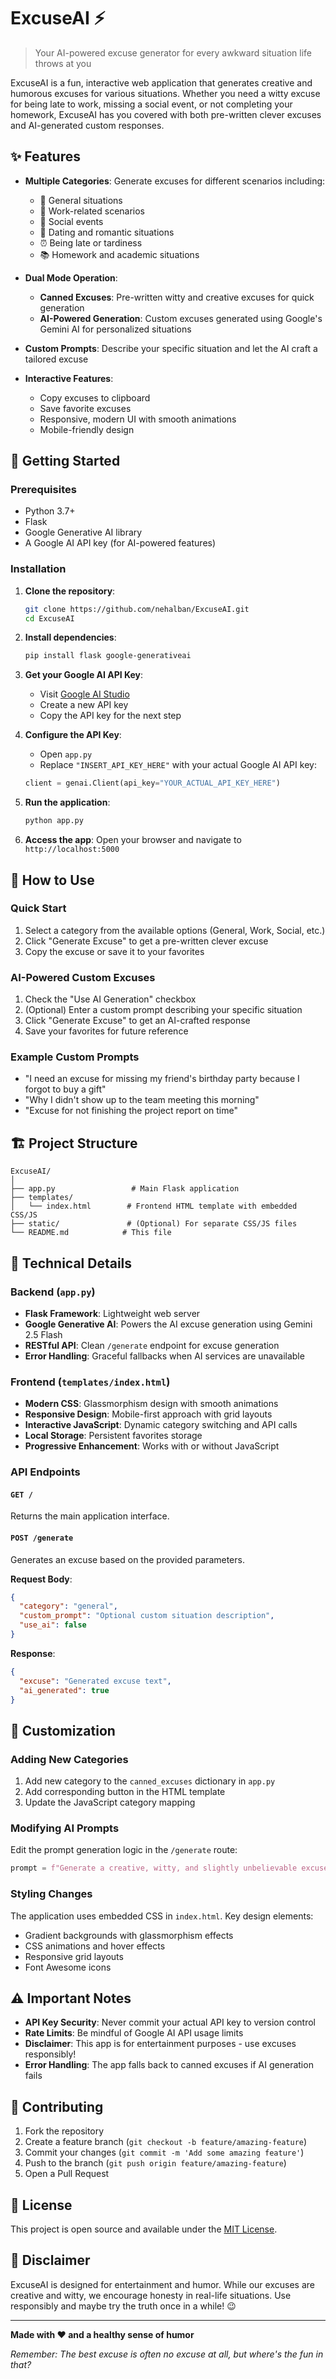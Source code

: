 # ExcuseAI ⚡

> Your AI-powered excuse generator for every awkward situation life throws at you

ExcuseAI is a fun, interactive web application that generates creative and humorous excuses for various situations. Whether you need a witty excuse for being late to work, missing a social event, or not completing your homework, ExcuseAI has you covered with both pre-written clever excuses and AI-generated custom responses.

## ✨ Features

- **Multiple Categories**: Generate excuses for different scenarios including:
  - 🌟 General situations
  - 💼 Work-related scenarios
  - 👥 Social events
  - 💖 Dating and romantic situations
  - ⏰ Being late or tardiness
  - 📚 Homework and academic situations

- **Dual Mode Operation**:
  - **Canned Excuses**: Pre-written witty and creative excuses for quick generation
  - **AI-Powered Generation**: Custom excuses generated using Google's Gemini AI for personalized situations

- **Custom Prompts**: Describe your specific situation and let the AI craft a tailored excuse

- **Interactive Features**:
  - Copy excuses to clipboard
  - Save favorite excuses
  - Responsive, modern UI with smooth animations
  - Mobile-friendly design

## 🚀 Getting Started

### Prerequisites

- Python 3.7+
- Flask
- Google Generative AI library
- A Google AI API key (for AI-powered features)

### Installation

1. **Clone the repository**:
   ```bash
   git clone https://github.com/nehalban/ExcuseAI.git
   cd ExcuseAI
   ```

2. **Install dependencies**:
   ```bash
   pip install flask google-generativeai
   ```

3. **Get your Google AI API Key**:
   - Visit [Google AI Studio](https://makersuite.google.com/app/apikey)
   - Create a new API key
   - Copy the API key for the next step

4. **Configure the API Key**:
   - Open `app.py`
   - Replace `"INSERT_API_KEY_HERE"` with your actual Google AI API key:
   ```python
   client = genai.Client(api_key="YOUR_ACTUAL_API_KEY_HERE")
   ```

5. **Run the application**:
   ```bash
   python app.py
   ```

6. **Access the app**:
   Open your browser and navigate to `http://localhost:5000`

## 🎯 How to Use

### Quick Start
1. Select a category from the available options (General, Work, Social, etc.)
2. Click "Generate Excuse" to get a pre-written clever excuse
3. Copy the excuse or save it to your favorites

### AI-Powered Custom Excuses
1. Check the "Use AI Generation" checkbox
2. (Optional) Enter a custom prompt describing your specific situation
3. Click "Generate Excuse" to get an AI-crafted response
4. Save your favorites for future reference

### Example Custom Prompts
- "I need an excuse for missing my friend's birthday party because I forgot to buy a gift"
- "Why I didn't show up to the team meeting this morning"
- "Excuse for not finishing the project report on time"

## 🏗️ Project Structure

```
ExcuseAI/
│
├── app.py                 # Main Flask application
├── templates/
│   └── index.html        # Frontend HTML template with embedded CSS/JS
├── static/               # (Optional) For separate CSS/JS files
└── README.md            # This file
```

## 🔧 Technical Details

### Backend (`app.py`)
- **Flask Framework**: Lightweight web server
- **Google Generative AI**: Powers the AI excuse generation using Gemini 2.5 Flash
- **RESTful API**: Clean `/generate` endpoint for excuse generation
- **Error Handling**: Graceful fallbacks when AI services are unavailable

### Frontend (`templates/index.html`)
- **Modern CSS**: Glassmorphism design with smooth animations
- **Responsive Design**: Mobile-first approach with grid layouts
- **Interactive JavaScript**: Dynamic category switching and API calls
- **Local Storage**: Persistent favorites storage
- **Progressive Enhancement**: Works with or without JavaScript

### API Endpoints

#### `GET /`
Returns the main application interface.

#### `POST /generate`
Generates an excuse based on the provided parameters.

**Request Body**:
```json
{
  "category": "general",
  "custom_prompt": "Optional custom situation description",
  "use_ai": false
}
```

**Response**:
```json
{
  "excuse": "Generated excuse text",
  "ai_generated": true
}
```

## 🎨 Customization

### Adding New Categories
1. Add new category to the `canned_excuses` dictionary in `app.py`
2. Add corresponding button in the HTML template
3. Update the JavaScript category mapping

### Modifying AI Prompts
Edit the prompt generation logic in the `/generate` route:
```python
prompt = f"Generate a creative, witty, and slightly unbelievable excuse for: '{custom_prompt_text}'"
```

### Styling Changes
The application uses embedded CSS in `index.html`. Key design elements:
- Gradient backgrounds with glassmorphism effects
- CSS animations and hover effects
- Responsive grid layouts
- Font Awesome icons

## ⚠️ Important Notes

- **API Key Security**: Never commit your actual API key to version control
- **Rate Limits**: Be mindful of Google AI API usage limits
- **Disclaimer**: This app is for entertainment purposes - use excuses responsibly!
- **Error Handling**: The app falls back to canned excuses if AI generation fails

## 🤝 Contributing

1. Fork the repository
2. Create a feature branch (`git checkout -b feature/amazing-feature`)
3. Commit your changes (`git commit -m 'Add some amazing feature'`)
4. Push to the branch (`git push origin feature/amazing-feature`)
5. Open a Pull Request

## 📝 License

This project is open source and available under the [MIT License](LICENSE).

## 🎉 Disclaimer

ExcuseAI is designed for entertainment and humor. While our excuses are creative and witty, we encourage honesty in real-life situations. Use responsibly and maybe try the truth once in a while! 😉

---

**Made with ❤️ and a healthy sense of humor**

*Remember: The best excuse is often no excuse at all, but where's the fun in that?*